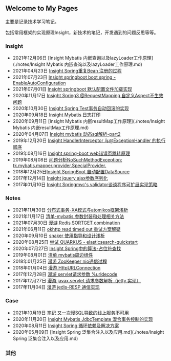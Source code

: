 ## Welcome to My Pages

主要是记录技术学习笔记。

包括常用框架的实现原理Insight，新技术的笔记，开发遇到的问题反思等等。

### Insight

- 2021年12月06日 [Insight Mybatis 内嵌查询以及lazyLoader工作原理](./notes/Insight Mybatis 内嵌查询以及lazyLoader工作原理.md)
- 2021年04月23日 [Insight Spring重复Bean 注册的过程](https://blog.csdn.net/tt50335971/article/details/116066188)
- 2021年07月23日 [Insight springboot boot spring - EnableAutoConfiguration](https://blog.csdn.net/tt50335971/article/details/119040834)
- 2021年07月01日 [Insight springboot 默认配置文件加载实现](https://blog.csdn.net/tt50335971/article/details/118383290)
- 2020年11月17日 [Insight Spring3 @RequestMapping 自定义Aspect不生效问题](https://blog.csdn.net/tt50335971/article/details/109739630)
- 2020年10月30日 [Insight Spring Test事务自动回滚的实现](https://blog.csdn.net/tt50335971/article/details/109384564)
- 2020年09月18日 [Insight Mybatis 日志打印](https://blog.csdn.net/tt50335971/article/details/108670592)
- 2020年09月11日 [Insight Mybatis 内嵌resultMap工作原理](./notes/Insight Mybatis 内嵌resultMap工作原理.md)
- 2020年04月07日 [Insight mybatis 动态sql解析-part2](https://blog.csdn.net/tt50335971/article/details/105373886)
- 2019年12月20日 [Insight HandlerInterceptor 与@ExceptionHandler 的执行顺序](https://blog.csdn.net/tt50335971/article/details/103483315)
- 2019年08月16日 [Insight spring-boot web错误页跳转原理](https://blog.csdn.net/tt50335971/article/details/99685071)
- 2019年08月08日 [问题分析NoSuchMethodException: tk.mybatis.mapper.provider.SpecialProvider.](https://blog.csdn.net/tt50335971/article/details/98853441)
-  2018年12月25日[Insight SpringBoot 自动配置DataSource](https://blog.csdn.net/tt50335971/article/details/85254730)
- 2017年12月14日 [Insight jquery ajax参数序列化](https://blog.csdn.net/tt50335971/article/details/78806833)
- 2017年01月10日 [Insight Springmvc's validator谈谈程序可扩展实现策略](https://blog.csdn.net/tt50335971/article/details/54313058)



### Notes

- 2021年11月30日 [分布式事务-XA模式与atomikos框架浅析](./notes/分布式事务-XA模式与atomikos框架浅析.md)
- 2021年11月17日 [清单-mybatis 参数封装和处理相关方法](https://blog.csdn.net/tt50335971/article/details/121383749)
- 2021年07月30日 [漫游 Redis SORTGET combination](https://blog.csdn.net/tt50335971/article/details/119253113)
- 2021年06月11日 [okhttp read timed out 重试方案解疑](https://blog.csdn.net/tt50335971/article/details/117820909)
- 2020年09月10日 [snaker 使用指导和设计浅析](https://blog.csdn.net/tt50335971/article/details/108523151)
- 2020年08月25日 [尝试 QUARKUS - elasticsearch-quickstart](https://blog.csdn.net/tt50335971/article/details/108224036)
- 2020年07月27日 [Insight Spring中的算法-占位符查找](https://blog.csdn.net/tt50335971/article/details/107621789)
- 2019年08月01日 [清单 mybatis周边组件](https://blog.csdn.net/tt50335971/article/details/98116573)
- 2018年01月25日 [漫游 ZooKeeper nio通信过程](https://blog.csdn.net/tt50335971/article/details/79163372)
- 2018年01月04日 [漫游 HttpURLConnection](https://blog.csdn.net/tt50335971/article/details/78975745)
- 2017年12月28日 [漫游 servlet请求参数 %urldecode](https://blog.csdn.net/tt50335971/article/details/78925946)
- 2017年12月27日 [漫游 javax.servlet 请求参数解析（jetty 实现）](https://blog.csdn.net/tt50335971/article/details/78916390)
- 2017年11月04日 [漫游 jedis-RESP 通信实现](https://blog.csdn.net/tt50335971/article/details/78444270)

### Case

- 2021年10月19日 [笔记 又一次慢SQL导致的线上服务不可用](https://blog.csdn.net/tt50335971/article/details/120855446)
- 2020年11月20日 [Insight Mybatis JdbcTemplate 混合事务控制的实现](https://blog.csdn.net/tt50335971/article/details/110097866)
- 2020年08月11日 [Insight Spring 循环依赖及解决方案](https://blog.csdn.net/tt50335971/article/details/107943318)
- 2020年05月09日 [Insight Spring 泛集合注入以及应用.md](./notes/Insight Spring 泛集合注入以及应用.md)



### 其他

